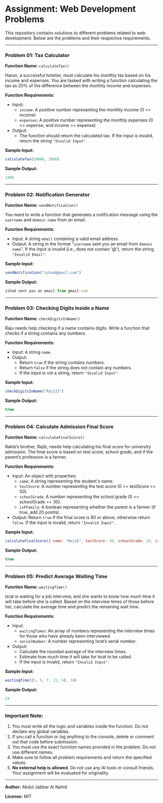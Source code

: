 
# Assignment: Web Development Problems

This repository contains solutions to different problems related to web development. Below are the problems and their respective requirements.

---

### Problem 01: Tax Calculator

**Function Name:** `calculateTax()`

Harun, a successful hotelier, must calculate his monthly tax based on his income and expenses. You are tasked with writing a function calculating the tax as 20% of the difference between the monthly income and expenses.

**Function Requirements:**
- Input: 
  - `income`: A positive number representing the monthly income (0 <= income)
  - `expenses`: A positive number representing the monthly expenses (0 <= expense, and income >= expense)
- Output: 
  - The function should return the calculated tax. If the input is invalid, return the string `"Invalid Input"`.

**Sample Input:**
```js
calculateTax(10000, 3000)
```

**Sample Output:**
```js
1400
```

---

### Problem 02: Notification Generator

**Function Name:** `sendNotification()`

You need to write a function that generates a notification message using the `username` and `domain name` from an email.

**Function Requirements:**
- Input: A string `email` containing a valid email address.
- Output: A string in the format "`username` sent you an email from `domain name`". If the input is invalid (i.e., does not contain '@'), return the string `"Invalid Email"`.

**Sample Input:**
```js
sendNotification("zihad@gmail.com")
```

**Sample Output:**
```js
zihad sent you an email from gmail.com
```

---

### Problem 03: Checking Digits Inside a Name

**Function Name:** `checkDigitsInName()`

Raju needs help checking if a name contains digits. Write a function that checks if a string contains any numbers.

**Function Requirements:**
- Input: A string `name`.
- Output: 
  - Return `true` if the string contains numbers.
  - Return `false` if the string does not contain any numbers.
  - If the input is not a string, return `"Invalid Input"`.

**Sample Input:**
```js
checkDigitsInName("Raj123")
```

**Sample Output:**
```js
true
```

---

### Problem 04: Calculate Admission Final Score

**Function Name:** `calculateFinalScore()`

Rakib’s brother, Rajib, needs help calculating his final score for university admission. The final score is based on test score, school grade, and if the parent’s profession is a farmer.

**Function Requirements:**
- Input: An object with properties:
  - `name`: A string representing the student's name.
  - `testScore`: A number representing the test score (0 <= testScore <= 50).
  - `schoolGrade`: A number representing the school grade (0 <= schoolGrade <= 30).
  - `isFFamily`: A boolean representing whether the parent is a farmer (if true, add 20 points).
- Output: Return `true` if the final score is 80 or above, otherwise return `false`. If the input is invalid, return `"Invalid Input"`.

**Sample Input:**
```js
calculateFinalScore({ name: "Rajib", testScore: 45, schoolGrade: 25, isFFamily: true })
```

**Sample Output:**
```js
true
```

---

### Problem 05: Predict Average Waiting Time

**Function Name:** `waitingTime()`

Israt is waiting for a job interview, and she wants to know how much time it will take before she is called. Based on the interview times of those before her, calculate the average time and predict the remaining wait time.

**Function Requirements:**
- Input:
  - `waitingTimes`: An array of numbers representing the interview times for those who have already been interviewed.
  - `serialNumber`: A number representing Israt’s serial number.
- Output: 
  - Calculate the rounded average of the interview times.
  - Estimate how much time it will take for Israt to be called.
  - If the input is invalid, return `"Invalid Input"`.

**Sample Input:**
```js
waitingTime([3, 5, 7, 11, 6], 10)
```

**Sample Output:**
```js
24
```

---

### Important Note:
1. You must write all the logic and variables inside the function. Do not declare any global variables.
2. If you call a function or log anything to the console, delete or comment out that code before submission.
3. You must use the exact function names provided in the problem. Do not use different names.
4. Make sure to follow all problem requirements and return the specified values.
5. **No external help is allowed**. Do not use any AI tools or consult friends. Your assignment will be evaluated for originality.

--- 

**Author:** Abdul Jabbar Al Nahid

**License:** MIT

